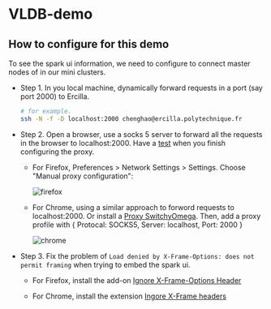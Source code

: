 # VLDB-demo

## How to configure for this demo

To see the spark ui information, we need to configure to connect master nodes of in our mini clusters.

- Step 1. In you local machine, dynamically forward requests in a port (say port 2000) to Ercilla.
    ```bash 
    # for example.
    ssh -N -f -D localhost:2000 chenghao@ercilla.polytechnique.fr
    ```

- Step 2. Open a browser, use a socks 5 server to forward all the requests in the browser to localhost:2000. Have a [test](http://10.0.0.7:18088/history/application_1556053183124_3882/SQL/) when you finish configuring the proxy.

    - For Firefox, Preferences > Network Settings > Settings. Choose "Manual proxy configuration":
        
        ![firefox](images/firefox-socks.png)

    - For Chrome, using a similar approach to forword requests to localhost:2000. Or install a [Proxy SwitchyOmega](https://chrome.google.com/webstore/detail/proxy-switchyomega/padekgcemlokbadohgkifijomclgjgif). Then, add a proxy profile with { Protocal: SOCKS5, Server: localhost, Port: 2000 }

        ![chrome](images/chrome-socks.png)


- Step 3. Fix the problem of `Load denied by X-Frame-Options: does not permit framing` when trying to embed the spark ui.

    - For Firefox, install the add-on [Ignore X-Frame-Options Header](https://addons.mozilla.org/en-US/firefox/addon/ignore-x-frame-options-header/)

    - For Chrome, install the extension [Ingore X-Frame headers](https://chrome.google.com/webstore/detail/ignore-x-frame-headers/gleekbfjekiniecknbkamfmkohkpodhe)